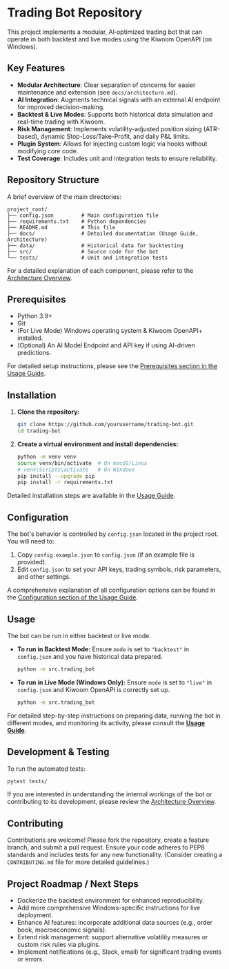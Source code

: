 # Trading Bot Repository

This project implements a modular, AI‐optimized trading bot that can operate in both backtest and live modes using the Kiwoom OpenAPI (on Windows).

## Key Features

*   **Modular Architecture**: Clear separation of concerns for easier maintenance and extension (see `docs/architecture.md`).
*   **AI Integration**: Augments technical signals with an external AI endpoint for improved decision-making.
*   **Backtest & Live Modes**: Supports both historical data simulation and real-time trading with Kiwoom.
*   **Risk Management**: Implements volatility-adjusted position sizing (ATR-based), dynamic Stop-Loss/Take-Profit, and daily P&L limits.
*   **Plugin System**: Allows for injecting custom logic via hooks without modifying core code.
*   **Test Coverage**: Includes unit and integration tests to ensure reliability.

## Repository Structure

A brief overview of the main directories:
```
project_root/
├── config.json         # Main configuration file
├── requirements.txt    # Python dependencies
├── README.md           # This file
├── docs/               # Detailed documentation (Usage Guide, Architecture)
├── data/               # Historical data for backtesting
├── src/                # Source code for the bot
└── tests/              # Unit and integration tests
```
For a detailed explanation of each component, please refer to the [Architecture Overview](docs/architecture.md).

## Prerequisites

*   Python 3.9+
*   Git
*   (For Live Mode) Windows operating system & Kiwoom OpenAPI+ installed.
*   (Optional) An AI Model Endpoint and API key if using AI-driven predictions.

For detailed setup instructions, please see the [Prerequisites section in the Usage Guide](docs/Usage.md#1-prerequisites).

## Installation

1.  **Clone the repository:**
    ```bash
    git clone https://github.com/yourusername/trading-bot.git
    cd trading-bot
    ```
2.  **Create a virtual environment and install dependencies:**
    ```bash
    python -m venv venv
    source venv/bin/activate  # On macOS/Linux
    # venv\Scripts\activate   # On Windows
    pip install --upgrade pip
    pip install -r requirements.txt
    ```
Detailed installation steps are available in the [Usage Guide](docs/Usage.md#1-prerequisites).

## Configuration

The bot's behavior is controlled by `config.json` located in the project root. You will need to:
1.  Copy `config.example.json` to `config.json` (if an example file is provided).
2.  Edit `config.json` to set your API keys, trading symbols, risk parameters, and other settings.

A comprehensive explanation of all configuration options can be found in the [Configuration section of the Usage Guide](docs/Usage.md#2-configuring-configjson).

## Usage

The bot can be run in either backtest or live mode.

*   **To run in Backtest Mode:**
    Ensure `mode` is set to `"backtest"` in `config.json` and you have historical data prepared.
    ```bash
    python -m src.trading_bot
    ```
*   **To run in Live Mode (Windows Only):**
    Ensure `mode` is set to `"live"` in `config.json` and Kiwoom OpenAPI is correctly set up.
    ```bash
    python -m src.trading_bot
    ```

For detailed step-by-step instructions on preparing data, running the bot in different modes, and monitoring its activity, please consult the **[Usage Guide](docs/Usage.md)**.

## Development & Testing

To run the automated tests:
```bash
pytest tests/
```
If you are interested in understanding the internal workings of the bot or contributing to its development, please review the [Architecture Overview](docs/architecture.md).

## Contributing

Contributions are welcome! Please fork the repository, create a feature branch, and submit a pull request.
Ensure your code adheres to PEP8 standards and includes tests for any new functionality.
(Consider creating a `CONTRIBUTING.md` file for more detailed guidelines.)

## Project Roadmap / Next Steps

*   Dockerize the backtest environment for enhanced reproducibility.
*   Add more comprehensive Windows-specific instructions for live deployment.
*   Enhance AI features: incorporate additional data sources (e.g., order book, macroeconomic signals).
*   Extend risk management: support alternative volatility measures or custom risk rules via plugins.
*   Implement notifications (e.g., Slack, email) for significant trading events or errors.